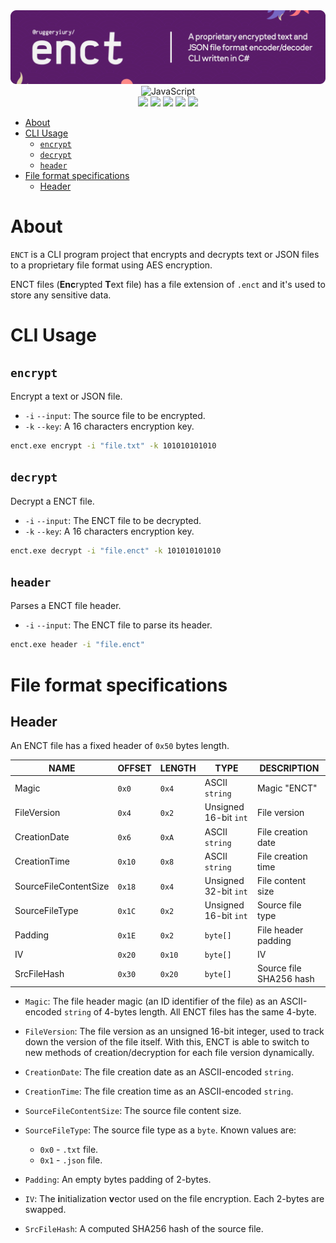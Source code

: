 <div align=center>
<img src='https://raw.githubusercontent.com/ruggeryiury/enct/main/assets/header.webp' alt='ENCT: Package Header Image'>
</div>

<div align=center>
<img src='https://cdn.jsdelivr.net/gh/devicons/devicon@latest/icons/csharp/csharp-original.svg' width='48px' title='JavaScript'/>
</div>

<div align=center>
<img src='https://img.shields.io/github/last-commit/ruggeryiury/enct?color=%23DDD&style=for-the-badge' /> <img src='https://img.shields.io/github/repo-size/ruggeryiury/enct?style=for-the-badge' /> <img src='https://img.shields.io/github/issues/ruggeryiury/enct?style=for-the-badge' /> <img src='https://img.shields.io/github/package-json/v/ruggeryiury/enct?style=for-the-badge' /> <img src='https://img.shields.io/github/license/ruggeryiury/enct?style=for-the-badge' />
</div>

- [About](#about)
- [CLI Usage](#cli-usage)
  - [`encrypt`](#encrypt)
  - [`decrypt`](#decrypt)
  - [`header`](#header)
- [File format specifications](#file-format-specifications)
  - [Header](#header-1)


# About

`ENCT` is a CLI program project that encrypts and decrypts text or JSON files to a proprietary file format using AES encryption.

ENCT files (**Enc**rypted **T**ext file) has a file extension of `.enct` and it's used to store any sensitive data.

# CLI Usage

## `encrypt`

Encrypt a text or JSON file.

- `-i` `--input`: The source file to be encrypted.
- `-k` `--key`: A 16 characters encryption key.

```sh
enct.exe encrypt -i "file.txt" -k 101010101010
```

## `decrypt`

Decrypt a ENCT file.

- `-i` `--input`: The ENCT file to be decrypted.
- `-k` `--key`: A 16 characters encryption key.

```sh
enct.exe decrypt -i "file.enct" -k 101010101010
```

## `header`

Parses a ENCT file header.

- `-i` `--input`: The ENCT file to parse its header.

```sh
enct.exe header -i "file.enct"
```

# File format specifications

## Header

An ENCT file has a fixed header of `0x50` bytes length.


| NAME                  	| OFFSET 	| LENGTH 	| TYPE                  	| DESCRIPTION             	|
|-----------------------	|--------	|--------	|-----------------------	|-------------------------	|
| Magic                 	| `0x0`  	| `0x4`  	| ASCII `string`        	| Magic "ENCT"            	|
| FileVersion           	| `0x4`  	| `0x2`  	| Unsigned 16-bit `int` 	| File version            	|
| CreationDate          	| `0x6`  	| `0xA`  	| ASCII `string`        	| File creation date      	|
| CreationTime          	| `0x10` 	| `0x8`  	| ASCII `string`        	| File creation time      	|
| SourceFileContentSize 	| `0x18` 	| `0x4`  	| Unsigned 32-bit `int` 	| File content size       	|
| SourceFileType        	| `0x1C` 	| `0x2`  	| Unsigned 16-bit `int` 	| Source file type        	|
| Padding               	| `0x1E` 	| `0x2`  	| `byte[]`              	| File header padding     	|
| IV                    	| `0x20` 	| `0x10` 	| `byte[]`              	| IV                      	|
| SrcFileHash           	| `0x30` 	| `0x20` 	| `byte[]`              	| Source file SHA256 hash 	|

- `Magic`: The file header magic (an ID identifier of the file) as an ASCII-encoded `string` of 4-bytes length. All ENCT files has the same 4-byte.

- `FileVersion`: The file version as an unsigned 16-bit integer, used to track down the version of the file itself. With this, ENCT is able to switch to new methods of creation/decryption for each file version dynamically.

- `CreationDate`: The file creation date as an ASCII-encoded `string`.

- `CreationTime`: The file creation time as an ASCII-encoded `string`.

- `SourceFileContentSize`: The source file content size.

- `SourceFileType`: The source file type as a `byte`. Known values are:
  - `0x0` - `.txt` file.
  - `0x1` - `.json` file.

- `Padding`: An empty bytes padding of 2-bytes.

- `IV`: The **i**nitialization **v**ector used on the file encryption. Each 2-bytes are swapped.

- `SrcFileHash`: A computed SHA256 hash of the source file.